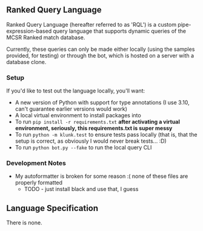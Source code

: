 ## Ranked Query Language

Ranked Query Language (hereafter referred to as 'RQL') is a custom pipe-expression-based query language that supports dynamic queries of the MCSR Ranked match database.

Currently, these queries can only be made either locally (using the samples provided, for testing) or through the bot, which is hosted on a server with a database clone.

### Setup

If you'd like to test out the language locally, you'll want:
- A new version of Python with support for type annotations (I use 3.10, can't guarantee earlier versions would work)
- A local virtual environment to install packages into
- To run `pip install -r requirements.txt` **after activating a virtual environment, seriously, this requirements.txt is super messy**
- To run `python -m klunk.test` to ensure tests pass locally (that is, that the setup is correct, as obviously I would never break tests... :D)
- To run `python bot.py --fake` to run the local query CLI

### Development Notes

- My autoformatter is broken for some reason :( none of these files are properly formatted
    - TODO - just install black and use that, I guess

## Language Specification

There is none.
